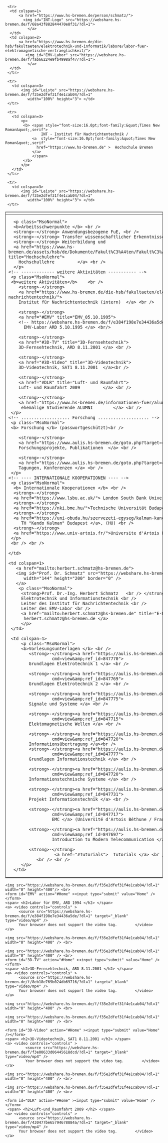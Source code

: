 <html lang="de-DE">
  <head>
   <meta charset="utf-8">
   <meta name="description" content="">
   <meta name="keywords" content="HTML, Metatags">
   <meta name="H.S." content="gp">
  </head><html lang="de-DE">
  <head>
   <meta charset="utf-8">
   <meta name="description" content="">
   <meta name="keywords" content="HTML, Metatags">
   <meta name="H.S." content="gp">
  </head>

<body>

 <table style="width:100%" border="1">
     <tr> 
       <td id="Home" colspan=3>        
           <img id="Leiste" src="https://webshare.hs-bremen.de/f/f35e2dfef31f4e1cab04/?dl=1"
              width="100%" height="0"> </td>
     </tr>

     <tr> 
      <td colspan=1>               
          <a href="https://www.hs-bremen.de/person/schmatz/">
            <img id="INT-Logo" src="https://webshare.hs-bremen.de/f/68a43f882844470e8f31/?dl=1">
              </a> 
      </td>   
      <td colspan=2>  
          <a href="https://www.hs-bremen.de/die-hsb/fakultaeten/elektrotechnik-und-informatik/labore/labor-fuer-elektromagnetische-vertraeglichkeit/">
             <img id="EMV-Labor" src="https://webshare.hs-bremen.de/f/fab66224e9fb4998af47/?dl=1">
              </a>
      </td>        
     </tr>

     <tr> 
       <td colspan=3>           
           <img id="Leiste" src="https://webshare.hs-bremen.de/f/f35e2dfef31f4e1cab04/?dl=1"
              width="100%" height="3"> </td>
     </tr>

     <tr> 
       <td colspan=3>        
           <p>
            <b> <span style="font-size:16.0pt;font-family:&quot;Times New Roman&quot;,serif">
                    INT - Institut für Nachrichtentechnik /
                <a  style="font-size:16.0pt;font-family:&quot;Times New Roman&quot;,serif"
                  href="https://www.hs-bremen.de" >  Hochschule Bremen
                </a>
                </span>
            </b>
           </p> 
       </td>
     </tr>

     <tr> 
       <td colspan=3>
           <img id="Leiste" src="https://webshare.hs-bremen.de/f/f35e2dfef31f4e1cab04/?dl=1"
              width="100%" height="3"> </td>
     </tr>

   <tr>
    <td rowspan="2" colspan=1>

      <p class="MsoNormal">
      <b>Arbeitsschwerpunkte </b> <br />
      <strong>-</strong> Anwendungsbezogene FuE, <br />
      <strong>-</strong> Transfer wissenschaftlicher Erkenntnisse, <br />
      <strong>-</strong> Weiterbildung und
      <a href="https://www.hs-bremen.de/assets/hsb/de/Dokumente/Fakult%C3%A4ten/Fakult%C3%A4t_4/Elektrotechnik/Modulhandbuch/Modulhandbuch_ET_ISTAP_2016.pdf" title="Hochschulehre">
        Hochschullehre         </a> <br />
      </p>
    <!-- ------------- weitere Aktivitäten ----------- -->
     <p class="MsoNormal">
     <b>weitere Aktivitäten</b>    <br />
        <strong>-</strong>
        <a href="https://www.hs-bremen.de/die-hsb/fakultaeten/elektrotechnik-und-informatik/forschung-und-transfer/institut-fuer-nachrichtentechnik/">
        Institut für Nachrichtentechnik (intern)  </a> <br />

        <strong>-</strong>
        <a href="#EMV" title="EMV_05.10.1995">
        <!-- https://webshare.hs-bremen.de/f/e384f198e7e34436a5de/ -->
          EMV-Labor ARD 5.10.1995 </a> <br/>

        <strong>-</strong>
        <a href="#3D-TV" title="3D-Fernsehtechnik">
        3D-Fernsehtechnik, ARD 8.11.2001 </a> <br />

        <strong>-</strong>
        <a href="#3D-Video" title="3D-Videotechnik">
        3D-Videotechnik, SAT1 8.11.2001  </a><br />

        <strong>-</strong>
        <a href="#DLR" title="Luft- und Raumfahrt">
        Luft- und Raumfahrt 2009         </a> <br />

        <strong>-</strong>
        <a href="https://www.hs-bremen.de/informationen-fuer/alumni/" title="ALUMNI">
         ehemalige Studierende ALUMNI        </a> <br />
     </p>
    <!-- ................... Forschung .................... -->
     <p class="MsoNormal">
     <b> Forschung </b> (passwortgeschützt)<br />

        <strong>-</strong>
        <a href="https://www.aulis.hs-bremen.de/goto.php?target=crs_366541&amp;client_id=hsbremen" title="Publikationen">
        Forschungsprojekte, Publikationen  </a> <br />

        <strong>-</strong>
        <a href="https://www.aulis.hs-bremen.de/goto.php?target=crs_366541&amp;client_id=hsbremen" title="Tagungen">
        Tagungen, Konferenzen </a> <br />
     </p>
    <!-- ---- INTERNATIONALE KOOPERATIONEN ---- -->
     <p class="MsoNormal">
      <b> Internationale Kooperationen </b> <br />
      <strong>-</strong>
      <a href="https://www.lsbu.ac.uk/"> London South Bank University LSBU </a>, (GB) <br />
      <strong>-</strong>
      <a href="https://nki.bme.hu/">Technische Universität Budapest </a>, (HU) <br />
      <strong>-</strong>
      <a href="https://uni-obuda.hu/szervezeti-egyseg/kalman-kando-faculty-of-electrical-engineering/">
         TH "Kando Kalman" Budapest </a>, (HU) <br />
      <strong>-</strong>
      <a href="https://www.univ-artois.fr/">Universite d'Artois Bethune </a>, (FR). <br />
     </p>
     <br /> <br /> 

    </td>

    <td colspan=1>  
       <a href="mailto:herbert.schmatz@hs-bremen.de">
       <img id="Prof. Dr. Schmatz" src="https://webshare.hs-bremen.de/f/0ec3960e76d544dd9b80/?dl=1"
          width="144" height="200" border="0" />
       </a>
        <p class="MsoNormal">
         <strong>Prof. Dr.-Ing. Herbert Schmatz   <br /> </strong>
         Elektrotechnik und Informationstechnik <br />
         Leiter des Institut für Nachrichtentechnik <br />
         Leiter des EMV-Labor <br />
         <a href="mailto:herbert.schmatz@hs-bremen.de" title="E-Mail senden">
          herbert.schmatz@hs-bremen.de </a>
         </p>
     </td>

     <td colspan=1>
         <p class="MsoNormal">
         <b>Vorlesungsunterlagen </b> <br />
            <strong>-</strong><a href="https://aulis.hs-bremen.de/ilias.php?baseClass=ilrepositorygui&amp;
                     cmd=view&amp;ref_id=847770">
            Grundlagen Elektrotechnik 1 </a> <br />

            <strong>-</strong><a href="https://aulis.hs-bremen.de/ilias.php?baseClass=ilrepositorygui&amp;
                     cmd=view&amp;ref_id=847769"> 
            Grundlagen Elektrotechnik 2 </a> <br />

            <strong>-</strong><a href="https://aulis.hs-bremen.de/ilias.php?baseClass=ilrepositorygui&amp;
                     cmd=view&amp;ref_id=847775"> 
            Signale und Systeme </a> <br />

            <strong>-</strong><a href="https://aulis.hs-bremen.de/ilias.php?baseClass=ilrepositorygui&amp;
                     cmd=view&amp;ref_id=847715"> 
            Elektomagnetische Wellen </a> <br />

            <strong>-</strong><a href="https://aulis.hs-bremen.de/ilias.php?baseClass=ilrepositorygui&amp;
                     cmd=view&amp;ref_id=847720"> 
            Informationsübertragung </a><br />
            <strong>-</strong><a href="https://aulis.hs-bremen.de/ilias.php?baseClass=ilrepositorygui&amp;
                     cmd=view&amp;ref_id=847777">
            Grundlagen Informationstechnik </a> <br />

            <strong>-</strong><a href="https://aulis.hs-bremen.de/ilias.php?baseClass=ilrepositorygui&amp;
                     cmd=view&amp;ref_id=847720">
            Informationstechnische Systeme </a> <br />

            <strong>-</strong><a href="https://aulis.hs-bremen.de/ilias.php?baseClass=ilrepositorygui&amp;
                     cmd=view&amp;ref_id=847731">
            Projekt Informationstechnik </a> <br />

            <strong>-</strong><a href="https://aulis.hs-bremen.de/ilias.php?baseClass=ilrepositorygui&amp;
                     cmd=view&amp;ref_id=847717">
                     EMC </a> (Université d'Artois Béthune / Frankreich) <br />

            <strong>-</strong><a href="https://aulis.hs-bremen.de/ilias.php?baseClass=ilrepositorygui&amp;
                     cmd=view&amp;ref_id=847697">
                     Introduction to Modern Telecommunication </a>  (Malaysia) <br />  <br />

            <strong>-</strong>
                      <a href="#Tutorials">  Tutorials </a> <br />
               <br /> <br />
         </p>
      </td>
  </tr>

  <tr>
        <td colspan=1>
    
          <a href="https://www.buchfreund.de/de/d/p/111164561/elektrische-nachrichtentechnik-1-3">
          <img id="90.Geburtstag" src="https://webshare.hs-bremen.de/f/a202256070c6462699f4/?dl=1"
           width="248" height="173" border="0" /> </a> 
        </td>

        <td colspan=1>   
          <p class="MsoNormal">
          INT 1996 - wissenschaftliches Kolloquium <br />
          Drei Generationen Nachrichtentechnik <br />
          Doz. Dr.-Ing. Schröder (Rechts)<br />
          Prof. Dr.-Ing. Rommel (Mitte) <br />
          Prof. Dr.-Ing. Schmatz (Links)
          <br /> <br /> <br /> <br />
         </p>
        </td>
  </tr>
   
</table>

<!-- ................ Videos ................................. -->

<!-- .................EMV-Labor............................... -->

    <img src="https://webshare.hs-bremen.de/f/f35e2dfef31f4e1cab04/?dl=1" width="0" height="400"/> <br>
    <form id="EMV" action="#Home" ><input type="submit" value="Home" /></form>
    <span> <h2>Labor für EMV, ARD 1994 </h2> </span>
    <a> <video controls="controls" >
          <source src="https://webshare.hs-bremen.de/f/e384f198e7e34436a5de/?dl=1" target="_blank" type="video/mp4" />
          Your browser does not support the video tag.        </video>
    </a>

    <img src="https://webshare.hs-bremen.de/f/f35e2dfef31f4e1cab04/?dl=1" width="0" height="400" /> <br>


<!-- .................3D-Fernsehtechnik.............................. -->

    <img src="https://webshare.hs-bremen.de/f/f35e2dfef31f4e1cab04/?dl=1" width="0" height="400" /> <br>
    <form id="3D-TV" action="#Home" ><input type="submit" value="Home" /></form>
    <span> <h2>3D-Fernsehtechnik, ARD 8.11.2001 </h2> </span>
    <a> <video controls="controls" >
          <source src="https://webshare.hs-bremen.de/f/8eb18e769b024db69716/?dl=1" target="_blank" type="video/mp4" />
          Your browser does not support the video tag.        </video>
    </a>

    <img src="https://webshare.hs-bremen.de/f/f35e2dfef31f4e1cab04/?dl=1" width="0" height="400" /> <br>


<!-- ..................3D-Videotechnik............................... -->

    <img src="https://webshare.hs-bremen.de/f/f35e2dfef31f4e1cab04/?dl=1" width="0" height="400" /> <br>

    <form id="3D-Video" action="#Home" ><input type="submit" value="Home" /></form>
    <span> <h2>3D-Videotechnik, SAT1 8.11.2001 </h2> </span>
    <a> <video controls="controls" >
             <source src="https://webshare.hs-bremen.de/f/f3e00633d06445618dcd/?dl=1" target="_blank" type="video/mp4" />
             Your browser does not support the video tag.        </video>
    </a>

    <img src="https://webshare.hs-bremen.de/f/f35e2dfef31f4e1cab04/?dl=1" width="0" height="400" /> <br>


<!-- ...................Luft- und Raumfahrt........................... -->

    <img src="https://webshare.hs-bremen.de/f/f35e2dfef31f4e1cab04/?dl=1" width="0" height="400" /> <br>

    <form id="DLR" action="#Home" ><input type="submit" value="Home" /></form>
     <span> <h2>Luft-und_Raumfahrt 2009 </h2> </span>
    <a> <video controls="controls" >
          <source src="https://webshare.hs-bremen.de/f/430477be65794678884a/?dl=1" target="_blank" type="video/mp4" />
          Your browser does not support the video tag.        </video>
    </a>


<!-- ..................Tutorials............................... -->

   <img src="https://webshare.hs-bremen.de/f/f35e2dfef31f4e1cab04/?dl=1" width="0" height="400" /> <br> 

    <form id="Tutorials" action="#Home" ><input type="submit" value="Home" /></form>
     <span> <h2>Tutorials </h2> </span>
   <a>
    <img id="Tutorials"  src="https://webshare.hs-bremen.de/f/b00b6fb4c0cd4b1d88c3/?dl=1" width="800" height="600" /> 
   </a>
  <br>

  <img src="https://webshare.hs-bremen.de/f/f35e2dfef31f4e1cab04/?dl=1" width="0" height="400" /> <br>

</body>

</html>





<body>

 <table style="width:100%" border="1">
     <tr> 
       <td id="Home" colspan=3>        
           <img id="Leiste" src="https://webshare.hs-bremen.de/f/f35e2dfef31f4e1cab04/?dl=1"
              width="100%" height="0"> </td>
     </tr>

     <tr> 
      <td colspan=1>               
          <a href="https://www.hs-bremen.de/person/schmatz/">
            <img id="INT-Logo" src="https://webshare.hs-bremen.de/f/68a43f882844470e8f31/?dl=1">
              </a> 
      </td>   
      <td colspan=2>  
          <a href="https://www.hs-bremen.de/die-hsb/fakultaeten/elektrotechnik-und-informatik/labore/labor-fuer-elektromagnetische-vertraeglichkeit/">
             <img id="EMV-Labor" src="https://webshare.hs-bremen.de/f/fab66224e9fb4998af47/?dl=1">
              </a>
      </td>        
     </tr>

     <tr> 
       <td colspan=3>           
           <img id="Leiste" src="https://webshare.hs-bremen.de/f/f35e2dfef31f4e1cab04/?dl=1"
              width="100%" height="3"> </td>
     </tr>

     <tr> 
       <td colspan=3>        
           <p>
            <b> <span style="font-size:16.0pt;font-family:&quot;Times New Roman&quot;,serif">
                    INT - Institut für Nachrichtentechnik /
                <a  style="font-size:16.0pt;font-family:&quot;Times New Roman&quot;,serif"
                  href="https://www.hs-bremen.de" >  Hochschule Bremen
                </a>
                </span>
            </b>
           </p> 
       </td>
     </tr>

     <tr> 
       <td colspan=3>
           <img id="Leiste" src="https://webshare.hs-bremen.de/f/f35e2dfef31f4e1cab04/?dl=1"
              width="100%" height="3"> </td>
     </tr>

   <tr>
    <td rowspan="2" colspan=1>

      <p class="MsoNormal">
      <b>Arbeitsschwerpunkte </b> <br />
      <strong>-</strong> Anwendungsbezogene FuE, <br />
      <strong>-</strong> Transfer wissenschaftlicher Erkenntnisse, <br />
      <strong>-</strong> Weiterbildung und
      <a href="https://www.hs-bremen.de/assets/hsb/de/Dokumente/Fakult%C3%A4ten/Fakult%C3%A4t_4/Elektrotechnik/Modulhandbuch/Modulhandbuch_ET_ISTAP_2016.pdf" title="Hochschulehre">
        Hochschullehre         </a> <br />
      </p>
    <!-- ------------- weitere Aktivitäten ----------- -->
     <p class="MsoNormal">
     <b>weitere Aktivitäten</b>    <br />
        <strong>-</strong>
        <a href="https://www.hs-bremen.de/die-hsb/fakultaeten/elektrotechnik-und-informatik/forschung-und-transfer/institut-fuer-nachrichtentechnik/">
        Institut für Nachrichtentechnik (intern)  </a> <br />

        <strong>-</strong>
        <a href="#EMV" title="EMV_05.10.1995">
        <!-- https://webshare.hs-bremen.de/f/e384f198e7e34436a5de/ -->
          EMV-Labor ARD 5.10.1995 </a> <br/>

        <strong>-</strong>
        <a href="#3D-TV" title="3D-Fernsehtechnik">
        3D-Fernsehtechnik, ARD 8.11.2001 </a> <br />

        <strong>-</strong>
        <a href="#3D-Video" title="3D-Videotechnik">
        3D-Videotechnik, SAT1 8.11.2001  </a><br />

        <strong>-</strong>
        <a href="#DLR" title="Luft- und Raumfahrt">
        Luft- und Raumfahrt 2009         </a> <br />

        <strong>-</strong>
        <a href="https://www.hs-bremen.de/informationen-fuer/alumni/" title="ALUMNI">
         ehemalige Studierende ALUMNI        </a> <br />
     </p>
    <!-- ................... Forschung .................... -->
     <p class="MsoNormal">
     <b> Forschung </b> (passwortgeschützt)<br />

        <strong>-</strong>
        <a href="https://www.aulis.hs-bremen.de/goto.php?target=crs_366541&amp;client_id=hsbremen" title="Publikationen">
        Forschungsprojekte, Publikationen  </a> <br />

        <strong>-</strong>
        <a href="https://www.aulis.hs-bremen.de/goto.php?target=crs_366541&amp;client_id=hsbremen" title="Tagungen">
        Tagungen, Konferenzen </a> <br />
     </p>
    <!-- ---- INTERNATIONALE KOOPERATIONEN ---- -->
     <p class="MsoNormal">
      <b> Internationale Kooperationen </b> <br />
      <strong>-</strong>
      <a href="https://www.lsbu.ac.uk/"> London South Bank University LSBU </a>, (GB) <br />
      <strong>-</strong>
      <a href="https://nki.bme.hu/">Technische Universität Budapest </a>, (HU) <br />
      <strong>-</strong>
      <a href="https://uni-obuda.hu/szervezeti-egyseg/kalman-kando-faculty-of-electrical-engineering/">
         TH "Kando Kalman" Budapest </a>, (HU) <br />
      <strong>-</strong>
      <a href="https://www.univ-artois.fr/">Universite d'Artois Bethune </a>, (FR). <br />
     </p>
     <br /> <br /> <br /> <br />

    </td>

    <td colspan=1>  
       <a href="mailto:herbert.schmatz@hs-bremen.de">
       <img id="Prof. Dr. Schmatz" src="https://webshare.hs-bremen.de/f/0ec3960e76d544dd9b80/?dl=1"
          width="144" height="200" border="0" />
       </a>
        <p class="MsoNormal">
         <strong>Prof. Dr.-Ing. Herbert Schmatz   <br /> </strong>
         Elektrotechnik und Informationstechnik </br>
         Leiter des Institut für Nachrichtentechnik <br />
         Leiter des EMV-Labor <br />
         <a href="mailto:herbert.schmatz@hs-bremen.de" title="E-Mail senden">
          herbert.schmatz@hs-bremen.de </a>
         </p>
     </td>

     <td colspan=1>
         <p class="MsoNormal">
         <b>Vorlesungsunterlagen </b> <br />
            <strong>-</strong><a href="https://aulis.hs-bremen.de/ilias.php?baseClass=ilrepositorygui&amp;
                     cmd=view&amp;ref_id=847770">
            Grundlagen Elektrotechnik 1 </a> <br />

            <strong>-</strong><a href="https://aulis.hs-bremen.de/ilias.php?baseClass=ilrepositorygui&amp;
                     cmd=view&amp;ref_id=847769"> 
            Grundlagen Elektrotechnik 2 </a> <br />

            <strong>-</strong><a href="https://aulis.hs-bremen.de/ilias.php?baseClass=ilrepositorygui&amp;
                     cmd=view&amp;ref_id=847775"> 
            Signale und Systeme </a> <br />

            <strong>-</strong><a href="https://aulis.hs-bremen.de/ilias.php?baseClass=ilrepositorygui&amp;
                     cmd=view&amp;ref_id=847715"> 
            Elektomagnetische Wellen </a> <br />

            <strong>-</strong><a href="https://aulis.hs-bremen.de/ilias.php?baseClass=ilrepositorygui&amp;
                     cmd=view&amp;ref_id=847720"> 
            Informationsübertragung </a><br />
            <strong>-</strong><a href="https://aulis.hs-bremen.de/ilias.php?baseClass=ilrepositorygui&amp;
                     cmd=view&amp;ref_id=847777">
            Grundlagen Informationstechnik </a> <br />

            <strong>-</strong><a href="https://aulis.hs-bremen.de/ilias.php?baseClass=ilrepositorygui&amp;
                     cmd=view&amp;ref_id=847720">
            Informationstechnische Systeme </a> <br />

            <strong>-</strong><a href="https://aulis.hs-bremen.de/ilias.php?baseClass=ilrepositorygui&amp;
                     cmd=view&amp;ref_id=847731">
            Projekt Informationstechnik </a> <br />

            <strong>-</strong><a href="https://aulis.hs-bremen.de/ilias.php?baseClass=ilrepositorygui&amp;
                     cmd=view&amp;ref_id=847717">
                     EMC </a> (Université d'Artois Béthune / Frankreich) <br />

            <strong>-</strong><a href="https://aulis.hs-bremen.de/ilias.php?baseClass=ilrepositorygui&amp;
                     cmd=view&amp;ref_id=847697">
                     Introduction to Modern Telecommunication </a>  (Malaysia) <br />  <br />

            <strong>-</strong>
                      <a href="#Tutorials">  Tutorials </a> <br />
               <br /> <br /> <br /> <br />
         </p>
      </td>
  </tr>

  <tr>
        <td colspan=1>
    
          <a href="https://www.buchfreund.de/de/d/p/111164561/elektrische-nachrichtentechnik-1-3">
          <img id="90.Geburtstag" src="https://webshare.hs-bremen.de/f/a202256070c6462699f4/?dl=1"
           width="248" height="173" border="0" /> </a> 
        </td>

        <td colspan=1>   
          <p class="MsoNormal">
          INT 1996 - wissenschaftliches Kolloquium <br />
          Drei Generationen Nachrichtentechnik <br />
          Doz. Dr.-Ing. Schröder (Rechts)<br />
          Prof. Dr.-Ing. Rommel (Mitte) <br />
          Prof. Dr.-Ing. Schmatz (Links)
          <br /> <br /> <br /> <br />
         </p>
        </td>
  </tr>
   
</table>

<!-- ................ Videos ................................. -->

<!-- .................EMV-Labor............................... -->

    <img src="https://webshare.hs-bremen.de/f/f35e2dfef31f4e1cab04/?dl=1" width="0" height="400"/> <br>
    <form id="EMV" action="#Home" ><input type="submit" value="Home" /></form>
    <span> <h2>Labor für EMV, ARD 1994 </h2> </span>
    <a> <video controls="controls" >
          <source src="https://webshare.hs-bremen.de/f/e384f198e7e34436a5de/?dl=1" target="_blank" type="video/mp4" />
          Your browser does not support the video tag.        </video>
    </a>

    <img src="https://webshare.hs-bremen.de/f/f35e2dfef31f4e1cab04/?dl=1" width="0" height="400" /> <br>


<!-- .................3D-Fernsehtechnik.............................. -->

    <img src="https://webshare.hs-bremen.de/f/f35e2dfef31f4e1cab04/?dl=1" width="0" height="400" /> <br>
    <form id="3D-TV" action="#Home" ><input type="submit" value="Home" /></form>
    <span> <h2>3D-Fernsehtechnik, ARD 8.11.2001 </h2> </span>
    <a> <video controls="controls" >
          <source src="https://webshare.hs-bremen.de/f/8eb18e769b024db69716/?dl=1" target="_blank" type="video/mp4" />
          Your browser does not support the video tag.        </video>
    </a>

    <img src="https://webshare.hs-bremen.de/f/f35e2dfef31f4e1cab04/?dl=1" width="0" height="400" /> <br>


<!-- ..................3D-Videotechnik............................... -->

    <img src="https://webshare.hs-bremen.de/f/f35e2dfef31f4e1cab04/?dl=1" width="0" height="400" /> <br>

    <form id="3D-Video" action="#Home" ><input type="submit" value="Home" /></form>
    <span> <h2>3D-Videotechnik, SAT1 8.11.2001 </h2> </span>
    <a> <video controls="controls" >
             <source src="https://webshare.hs-bremen.de/f/f3e00633d06445618dcd/?dl=1" target="_blank" type="video/mp4" />
             Your browser does not support the video tag.        </video>
    </a>

    <img src="https://webshare.hs-bremen.de/f/f35e2dfef31f4e1cab04/?dl=1" width="0" height="400" /> <br>


<!-- ...................Luft- und Raumfahrt........................... -->

    <img src="https://webshare.hs-bremen.de/f/f35e2dfef31f4e1cab04/?dl=1" width="0" height="400" /> <br>

    <form id="DLR" action="#Home" ><input type="submit" value="Home" /></form>
     <span> <h2>Luft-und_Raumfahrt 2009 </h2> </span>
    <a> <video controls="controls" >
          <source src="https://webshare.hs-bremen.de/f/430477be65794678884a/?dl=1" target="_blank" type="video/mp4" />
          Your browser does not support the video tag.        </video>
    </a>


<!-- ..................Tutorials............................... -->

   <img src="https://webshare.hs-bremen.de/f/f35e2dfef31f4e1cab04/?dl=1" width="0" height="400" /> <br> 

    <form id="Tutorials" action="#Home" ><input type="submit" value="Home" /></form>
     <span> <h2>Tutorials </h2> </span>
   <a>
    <img id="Tutorials"  src="https://webshare.hs-bremen.de/f/b00b6fb4c0cd4b1d88c3/?dl=1" width="800" height="600" /> 
   </a>
  <br>

  <img src="https://webshare.hs-bremen.de/f/f35e2dfef31f4e1cab04/?dl=1" width="0" height="400" /> <br>

</body>

</html>



